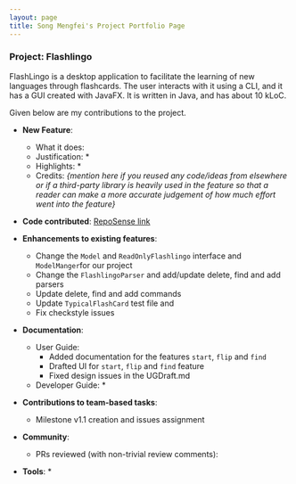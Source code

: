 ```yaml
---
layout: page
title: Song Mengfei's Project Portfolio Page
---
```


### Project: Flashlingo

FlashLingo is a desktop application to facilitate the learning of new languages through flashcards. The user interacts with it using a CLI, and it has a GUI created with JavaFX. It is written in Java, and has about 10 kLoC.

Given below are my contributions to the project.

* **New Feature**:
    * What it does: 
    * Justification: *
    * Highlights: *
    * Credits: *{mention here if you reused any code/ideas from elsewhere or if a third-party library is heavily used in the feature so that a reader can make a more accurate judgement of how much effort went into the feature}*

* **Code contributed**: [RepoSense link](https://nus-cs2103-ay2324s1.github.io/tp-dashboard/?search=song-mengfei&breakdown=true)

* **Enhancements to existing features**:
    * Change the `Model` and `ReadOnlyFlashlingo` interface and `ModelManger`for our project
    * Change the `FlashlingoParser` and add/update delete, find and add parsers
    * Update delete, find and add commands
    * Update `TypicalFlashCard` test file and 
    * Fix checkstyle issues

* **Documentation**:
    * User Guide:
        * Added documentation for the features `start`, `flip` and `find`
        * Drafted UI for `start`, `flip` and `find` feature
        * Fixed design issues in the UGDraft.md
    * Developer Guide:
        *

* **Contributions to team-based tasks**:
    * Milestone v1.1 creation and issues assignment
* **Community**:
    * PRs reviewed (with non-trivial review comments):

* **Tools**:
    *
